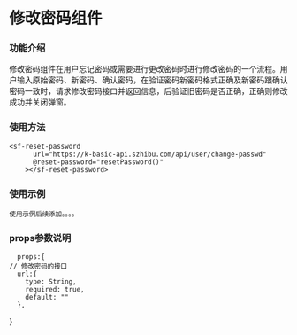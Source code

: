 # 修改密码组件 #


### 功能介绍 ### 

修改密码组件在用户忘记密码或需要进行更改密码时进行修改密码的一个流程。用户输入原始密码、新密码、确认密码，在验证密码新密码格式正确及新密码跟确认密码一致时，请求修改密码接口并返回信息，后验证旧密码是否正确，正确则修改成功并关闭弹窗。
   
  

### 使用方法 ###

    <sf-reset-password
          url="https://k-basic-api.szhibu.com/api/user/change-passwd"
          @reset-password="resetPassword()"
        ></sf-reset-password>


### 使用示例 ###
    使用示例后续添加。。。。





### props参数说明 ###

      props:{
    // 修改密码的接口
      url:{
        type: String,
        required: true,
        default: ""
      },
  }